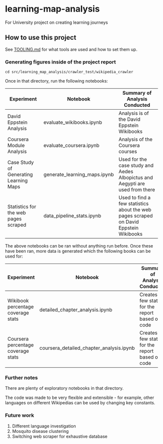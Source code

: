 # learning-map-analysis
For University project on creating learning journeys

## How to use this project

See [TOOLING.md](TOOLING.md) for what tools are used and how to set them up.

### Generating figures inside of the project report

```
cd src/learning_map_analysis/crawler_test/wikipedia_crawler
```

Once in that directory, run the following notebooks:

| Experiment | Notebook | Summary of Analysis Conducted |
|---|---|---|
|David Eppstein Analysis|evaluate_wikibooks.ipynb|Analysis is of the David Eppstein Wikibooks|
|Coursera Module Analysis|evaluate_coursera.ipynb|Analysis of the Coursera courses|
|Case Study of Generating Learning Maps|generate_learning_maps.ipynb|Used for the case study and Aedes Albopictus and Aegypti are used from there|
|Statistics for the web pages scraped|data_pipeline_stats.ipynb|Used to find a few statistics about the web pages scraped on David Eppstein Wikibooks|


The above notebooks can be ran without anything run before. Once these have been ran, more data is generated which the following books can be used for:

| Experiment | Notebook | Summary of Analysis Conducted |
|---|---|---|
|Wikibook percentage coverage stats|detailed_chapter_analysis.ipynb|Creates a few stats for the report based on code|
|Coursera percentage coverage stats|coursera_detailed_chapter_analysis.ipynb|Creates a few stats for the report based on code|

### Further notes

There are plenty of exploratory notebooks in that directory.

The code was made to be very flexible and extensible - for example, other languages on different Wikipedias can be used by changing key
constants.

### Future work

1. Different language investigation
2. Mosquito disease clustering 
3. Switching web scraper for exhaustive database
